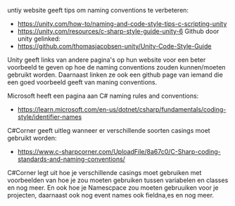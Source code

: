 untiy website geeft tips om naming conventions te verbeteren:

- https://unity.com/how-to/naming-and-code-style-tips-c-scripting-unity
- https://unity.com/resources/c-sharp-style-guide-unity-6
  Github door unity gelinked:
- https://github.com/thomasjacobsen-unity/Unity-Code-Style-Guide

Unity geeft links van andere pagina's op hun website voor een beter voorbeeld te geven op hoe de naming conventions zouden kunnen/moeten gebruikt worden. Daarnaast linken ze ook een github page van iemand die een goed voorbeeld geeft van maning conventions.

Microsoft heeft een pagina aan C# naming rules and conventions:

- https://learn.microsoft.com/en-us/dotnet/csharp/fundamentals/coding-style/identifier-names

C#Corner geeft uitleg wanneer er verschillende soorten casings moet gebruikt worden:

- https://www.c-sharpcorner.com/UploadFile/8a67c0/C-Sharp-coding-standards-and-naming-conventions/

C#Corner legt uit hoe je verschillende casings moet gebruiken met voorbeelden van hoe je zou moeten gebruiken tussen variabelen en classes en nog meer. En ook hoe je Namescpace zou moeten gebruuiken voor je projecten, daarnaast ook nog event names ook fieldna,es en nog meer.
